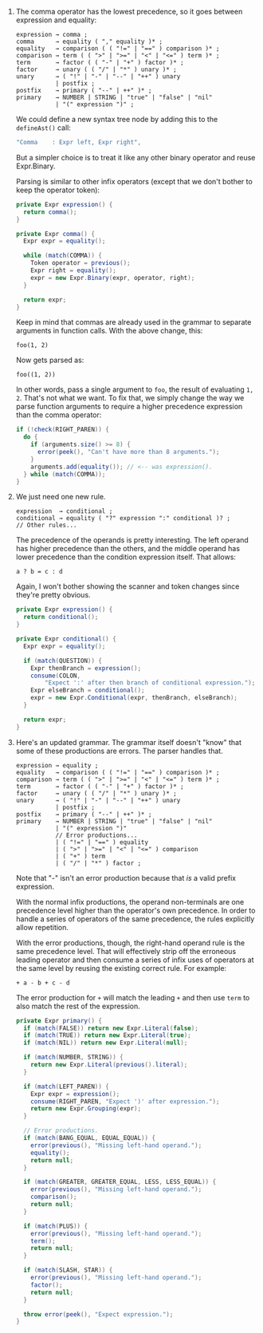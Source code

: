 1.  The comma operator has the lowest precedence, so it goes between expression
    and equality:

    ```ebnf
    expression → comma ;
    comma      → equality ( "," equality )* ;
    equality   → comparison ( ( "!=" | "==" ) comparison )* ;
    comparison → term ( ( ">" | ">=" | "<" | "<=" ) term )* ;
    term       → factor ( ( "-" | "+" ) factor )* ;
    factor     → unary ( ( "/" | "*" ) unary )* ;
    unary      → ( "!" | "-" | "--" | "++" ) unary
               | postfix ;
    postfix    → primary ( "--" | ++" )* ;
    primary    → NUMBER | STRING | "true" | "false" | "nil"
               | "(" expression ")" ;
    ```

    We could define a new syntax tree node by adding this to the `defineAst()`
    call:

    ```java
    "Comma    : Expr left, Expr right",
    ```

    But a simpler choice is to treat it like any other binary operator and
    reuse Expr.Binary.

    Parsing is similar to other infix operators (except that we don't bother to
    keep the operator token):

    ```java
    private Expr expression() {
      return comma();
    }

    private Expr comma() {
      Expr expr = equality();

      while (match(COMMA)) {
        Token operator = previous();
        Expr right = equality();
        expr = new Expr.Binary(expr, operator, right);
      }

      return expr;
    }
    ```

    Keep in mind that commas are already used in the grammar to separate
    arguments in function calls. With the above change, this:

    ```lox
    foo(1, 2)
    ```

    Now gets parsed as:

    ```lox
    foo((1, 2))
    ```

    In other words, pass a single argument to `foo`, the result of evaluating
    `1, 2`. That's not what we want. To fix that, we simply change the way we
    parse function arguments to require a higher precedence expression than the
    comma operator:

    ```java
    if (!check(RIGHT_PAREN)) {
      do {
        if (arguments.size() >= 8) {
          error(peek(), "Can't have more than 8 arguments.");
        }
        arguments.add(equality()); // <-- was expression().
      } while (match(COMMA));
    }
    ```

2.  We just need one new rule.

    ```ebnf
    expression  → conditional ;
    conditional → equality ( "?" expression ":" conditional )? ;
    // Other rules...
    ```

    The precedence of the operands is pretty interesting. The left operand has
    higher precedence than the others, and the middle operand has lower
    precedence than the condition expression itself. That allows:

        a ? b = c : d

    Again, I won't bother showing the scanner and token changes since they're
    pretty obvious.

    ```java
    private Expr expression() {
      return conditional();
    }

    private Expr conditional() {
      Expr expr = equality();

      if (match(QUESTION)) {
        Expr thenBranch = expression();
        consume(COLON,
            "Expect ':' after then branch of conditional expression.");
        Expr elseBranch = conditional();
        expr = new Expr.Conditional(expr, thenBranch, elseBranch);
      }

      return expr;
    }
    ```

3.  Here's an updated grammar. The grammar itself doesn't "know" that some of
    these productions are errors. The parser handles that.

    ```ebnf
    expression → equality ;
    equality   → comparison ( ( "!=" | "==" ) comparison )* ;
    comparison → term ( ( ">" | ">=" | "<" | "<=" ) term )* ;
    term       → factor ( ( "-" | "+" ) factor )* ;
    factor     → unary ( ( "/" | "*" ) unary )* ;
    unary      → ( "!" | "-" | "--" | "++" ) unary
               | postfix ;
    postfix    → primary ( "--" | ++" )* ;
    primary    → NUMBER | STRING | "true" | "false" | "nil"
               | "(" expression ")"
               // Error productions...
               | ( "!=" | "==" ) equality
               | ( ">" | ">=" | "<" | "<=" ) comparison
               | ( "+" ) term
               | ( "/" | "*" ) factor ;
    ```

    Note that "-" isn't an error production because that *is* a valid prefix
    expression.

    With the normal infix productions, the operand non-terminals are one
    precedence level higher than the operator's own precedence. In order to
    handle a series of operators of the same precedence, the rules explicitly
    allow repetition.

    With the error productions, though, the right-hand operand rule is the same
    precedence level. That will effectively strip off the erroneous leading
    operator and then consume a series of infix uses of operators at the same
    level by reusing the existing correct rule. For example:

    ```lox
    + a - b + c - d
    ```

    The error production for `+` will match the leading `+` and then use
    `term` to also match the rest of the expression.

    ```java
    private Expr primary() {
      if (match(FALSE)) return new Expr.Literal(false);
      if (match(TRUE)) return new Expr.Literal(true);
      if (match(NIL)) return new Expr.Literal(null);

      if (match(NUMBER, STRING)) {
        return new Expr.Literal(previous().literal);
      }

      if (match(LEFT_PAREN)) {
        Expr expr = expression();
        consume(RIGHT_PAREN, "Expect ')' after expression.");
        return new Expr.Grouping(expr);
      }

      // Error productions.
      if (match(BANG_EQUAL, EQUAL_EQUAL)) {
        error(previous(), "Missing left-hand operand.");
        equality();
        return null;
      }

      if (match(GREATER, GREATER_EQUAL, LESS, LESS_EQUAL)) {
        error(previous(), "Missing left-hand operand.");
        comparison();
        return null;
      }

      if (match(PLUS)) {
        error(previous(), "Missing left-hand operand.");
        term();
        return null;
      }

      if (match(SLASH, STAR)) {
        error(previous(), "Missing left-hand operand.");
        factor();
        return null;
      }

      throw error(peek(), "Expect expression.");
    }
    ```
